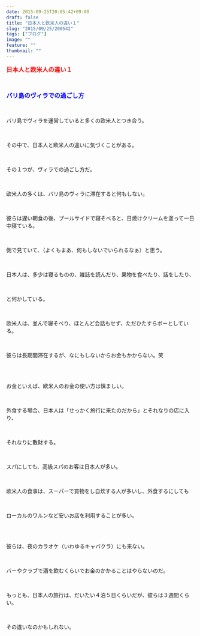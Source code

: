```yaml
---
date: 2015-09-25T20:05:42+09:00
draft: false
title: "日本人と欧米人の違い１"
slug: "2015/09/25/200542"
tags: ["ブログ"]
image: ""
feature: ""
thumbnail: ""
---
```

<p><font color="#ff0000" size="3"><strong>日本人と欧米人の違い１</strong></font></p><br/><p><font color="#0000ff" size="3"><strong>バリ島のヴィラでの過ごし方</strong></font></p><br/><p>バリ島でヴィラを運営していると多くの欧米人とつき合う。</p><br/><p>その中で、日本人と欧米人の違いに気づくことがある。</p><br/><p>その１つが、ヴィラでの過ごし方だ。</p><br/><p>欧米人の多くは、バリ島のヴィラに滞在すると何もしない。</p><br/><p>彼らは遅い朝食の後、プールサイドで寝そべると、日焼けクリームを塗って一日中寝ている。</p><br/><p>側で見ていて、（よくもまあ、何もしないでいられるなぁ）と思う。</p><br/><p>日本人は、多少は寝るものの、雑誌を読んだり、果物を食べたり、話をしたり、</p><br/><p>と何かしている。</p><br/><p>欧米人は、並んで寝そべり、ほとんど会話もせず、ただひたすらボーとしている。</p><br/><p>彼らは長期間滞在するが、なにもしないからお金もかからない。笑</p><br/><br/><p>お金といえば、欧米人のお金の使い方は慎ましい。</p><br/><p>外食する場合、日本人は「せっかく旅行に来たのだから」とそれなりの店に入り、</p><br/><p>それなりに散財する。</p><br/><p>スパにしても、高級スパのお客は日本人が多い。</p><br/><p>欧米人の食事は、スーパーで買物をし自炊する人が多いし、外食するにしても</p><br/><p>ローカルのワルンなど安いお店を利用することが多い。</p><br/><br/><p>彼らは、夜のカラオケ（いわゆるキャバクラ）にも来ない。</p><br/><p>バーやクラブで酒を飲むくらいでお金のかかることはやらないのだ。</p><br/><p>もっとも、日本人の旅行は、だいたい４泊５日くらいだが、彼らは３週間くらい。</p><br/><p>その違いなのかもしれない。</p><br/><br/><br/><br/>

